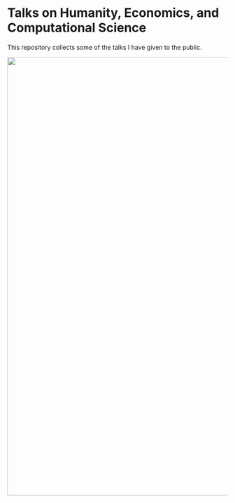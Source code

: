 # Talks on Humanity, Economics, and Computational Science

This repository collects some of the talks I have given to the public. 


<img src="images/mteverest16x9.png" width="1000" >
